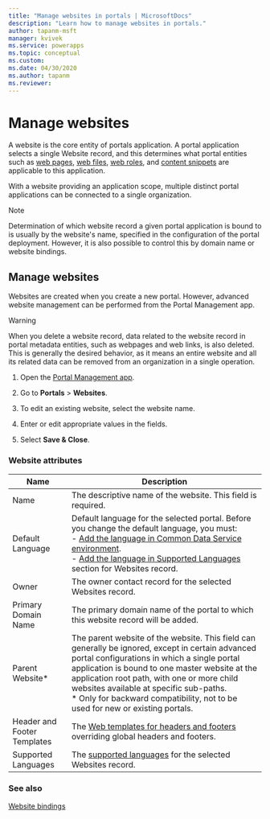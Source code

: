 ```yaml
---
title: "Manage websites in portals | MicrosoftDocs"
description: "Learn how to manage websites in portals."
author: tapanm-msft
manager: kvivek
ms.service: powerapps
ms.topic: conceptual
ms.custom: 
ms.date: 04/30/2020
ms.author: tapanm
ms.reviewer:
---
```


# Manage websites

A website is the core entity of portals application. A portal application selects a single Website record, and this determines what portal entities such as [web pages](web-page.md), [web files](web-files.md), [web roles](create-web-roles.md), and [content snippets](customize-content-snippets.md) are applicable to this application.

With a website providing an application scope, multiple distinct portal applications can be connected to a single organization.

> [!NOTE]
> Determination of which website record a given portal application is bound to is usually by the website's name, specified in the configuration of the portal deployment.
However, it is also possible to control this by domain name or website bindings.

## Manage websites

Websites are created when you create a new portal. However, advanced website management can be performed from the Portal Management app. 

> [!WARNING]
> When you delete a website record, data related to the website record in portal metadata entities, such as webpages and web links, is also deleted. This is generally the desired behavior, as it means an entire website and all its related data can be removed from an organization in a single operation.

1. Open the [Portal Management app](configure-portal.md).

2. Go to **Portals** > **Websites**.

3. To edit an existing website, select the website name.

4. Enter or edit appropriate values in the fields.

5. Select **Save & Close**.

### Website attributes

|Name|Description|
|-|-|
|Name|The descriptive name of the website. This field is required.|
| Default Language | Default language for the selected portal. Before you change the default language, you must: <br> - [Add the language in Common Data Service environment](https://docs.microsoft.com/power-platform/admin/enable-languages). <br> - [Add the language in Supported Languages](enable-multiple-language-support.md) section for Websites record.
| Owner | The owner contact record for the selected Websites record.
|Primary Domain Name|The primary domain name of the portal to which this website record will be added.|
|Parent Website\*|The parent website of the website. This field can generally be ignored, except in certain advanced portal configurations in which a single portal application is bound to one master website at the application root path, with one or more child websites available at specific sub-paths. <br>\* Only for backward compatibility, not to be used for new or existing portals. |
| Header and Footer Templates | The [Web templates for headers and footers](../liquid/store-content-web-templates.md#web-templates-as-page-templates) overriding global headers and footers.
| Supported Languages | The [supported languages](enable-multiple-language-support.md) for the selected Websites record.

### See also

[Website bindings](website-bindings.md)
